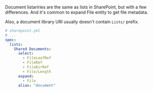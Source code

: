 Document listariries are the same as lists in SharePoint, but with a few differences. And it's common to expand File entity to get file metadata.

Also, a document library URI usually doesn't contain `Lists/` prefix.

```yaml
# sharepoint.yml
# ...
spec:
  lists:
    Shared Documents:
      select:
        - FileLeafRef
        - FileRef
        - FileDirRef
        - File/Length
      expand:
        - File
      alias: "document"
```
